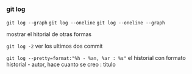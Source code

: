 ### git log

`git log --graph`
`git log --oneline`
`git log --oneline --graph`

mostrar el hitorial de otras formas

`git log -2` ver los ultimos dos commit

`git log --pretty=format:"%h - %an, %ar : %s"` el historial con formato historial - autor, hace cuanto se creo : titulo